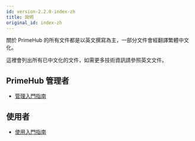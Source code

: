 ```yaml
---
id: version-2.2.0-index-zh
title: 說明
original_id: index-zh
---
```


關於 PrimeHub 的所有文件都是以英文撰寫為主，一部分文件會經翻譯繁體中文化。

這裡會列出所有已中文化的文件，如需更多技術資訊請參照英文文件。

## PrimeHub 管理者

+ [管理入門指南](zh-tw/getting-started-admin)

## 使用者

+ [使用入門指南](zh-tw/getting-started-user)
